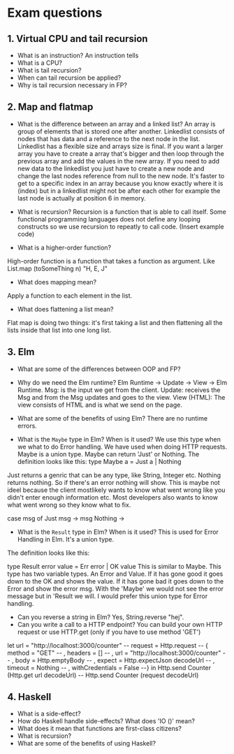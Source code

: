 # Exam questions

## 1. Virtual CPU and tail recursion

* What is an instruction?
An instruction tells 
* What is a CPU?
* What is tail recursion? 
* When can tail recursion be applied?
* Why is tail recursion necessary in FP?

## 2. Map and flatmap

* What is the difference between an array and a linked list?
An array is group of elements that is stored one after another. Linkedlist consists of nodes that has data and a reference to the next node in the list.
Linkedlist has a flexible size and arrays size is final. If you want a larger array you have to create a array that's bigger and then loop through
the previous array and add the values in the new array. If you need to add new data to the linkedlist you just have to create a new node and change the last nodes
reference from null to the new node.
It's faster to get to a specific index in an array because you know exactly where it is (index) but in a linkedlist might not be after each other for example the last node is 
actually at position 6 in memory.
 
* What is recursion?
Recursion is a function that is able to call itself. Some functional programming languages does not define any looping constructs so we use recursion to repeatly to call
code.
(Insert example code)

* What is a higher-order function?

High-order function is a function that takes a function as argument. Like List.map (toSomeThing n) "H, E, J" 

* What does mapping mean?

Apply a function to each element in the list.

* What does flattening a list mean?

Flat map is doing two things: it's first taking a list and then flattening
all the lists inside that list into one long list.


## 3. Elm

* What are some of the differences between OOP and FP?


* Why do we need the Elm runtime?
Elm Runtime  -> Update -> View  -> Elm Runtime.
Msg: is the input we get from the client.
Update: receives the Msg and from the Msg updates and goes to the view.
View (HTML): The view consists of HTML and is what we send on the page.
 
* What are some of the benefits of using Elm?
There are no runtime errors. 
* What is the ``Maybe`` type in Elm? When is it used?
We use this type when we what to do Error handling. We have used when doing HTTP requests. 
Maybe is a union type. 
Maybe can return 'Just' or Nothing. The definition looks like this:
type Maybe a =
	 Just a
	| Nothing

Just returns a genric that can be any type, like String, Integer etc.
Nothing returns nothing. So if there's an error nothing will show. This is maybe not ideel
because the client mostlikely wants to know what went wrong like you didn't enter enough information etc.
Most developers also wants to know what went wrong so they know what to fix. 

case msg of
	Just msg -> msg
	Nothing -> 
 
* What is the ``Result`` type in Elm? When is it used?
This is used for Error Handling in Elm. It's a union type. 

The definition looks like this:

type Result error value =
	Err error
	| OK value
This is similar to Maybe. This type has two variable types. An Error and Value. If it has gone good it goes down to the OK and shows the value. If it
has gone bad it goes down to the Error and show the error msg. With the 'Maybe' we would not see the error message but in 'Result we will. I would prefer 
this union type for Error handling.
* Can you reverse a string in Elm?
Yes, String.reverse "hej".
* Can you write a call to a HTTP endpoint?
You can build your own HTTP request or use HTTP.get (only if you have to use method 'GET')

let
        url = "http://localhost:3000/counter"
      --  request = Http.request
      --      { method = "GET"
      --      , headers =  []
      --      , url = "http://localhost:3000/counter"
      --      , body = Http.emptyBody
      --      , expect = Http.expectJson decodeUrl
      --      , timeout = Nothing
      --      , withCredentials = False
      --}
    in
     	 Http.send Counter (Http.get url decodeUrl)
    --   Http.send Counter (request decodeUrl)

## 4. Haskell

* What is a side-effect?
* How do Haskell handle side-effects? What does 'IO ()' mean?
* What does it mean that functions are first-class citizens?
* What is recursion?
* What are some of the benefits of using Haskell?
